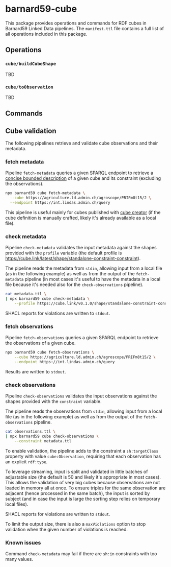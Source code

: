 # barnard59-cube

This package provides operations and commands for RDF cubes in Barnard59 Linked Data pipelines.
The `manifest.ttl` file contains a full list of all operations included in this package. 

## Operations

### `cube/buildCubeShape`

TBD

### `cube/toObservation`

TBD


## Commands

## Cube validation

The following pipelines retrieve and validate cube observations and their metadata.

### fetch metadata

Pipeline `fetch-metadata` queries a given SPARQL endpoint to retrieve 
a [concise bounded description](https://docs.stardog.com/query-stardog/#describe-queries) of a given cube and its constraint (excluding the observations).

```bash
npx barnard59 cube fetch-metadata \
  --cube https://agriculture.ld.admin.ch/agroscope/PRIFm8t15/2 \
  --endpoint https://int.lindas.admin.ch/query
```


This pipeline is useful mainly for cubes published with [cube creator](https://github.com/zazuko/cube-creator) (if the cube definition is manually crafted, likely it's already available as a local file).


### check metadata

Pipeline `check-metadata` validates the input metadata against the shapes provided with the `profile` variable (the default profile is https://cube.link/latest/shape/standalone-constraint-constraint).

The pipeline reads the metadata from `stdin`, allowing input from a local file (as in the following example) as well as from the output of the `fetch-metadata` pipeline (in most cases it's useful to have the metadata in a local file because it's needed also for the `check-observations` pipeline).

```bash
cat metadata.ttl \
| npx barnard59 cube check-metadata \
    --profile https://cube.link/v0.1.0/shape/standalone-constraint-constraint
```
SHACL reports for violations are written to `stdout`.


### fetch observations

Pipeline `fetch-observations` queries a given SPARQL endpoint to retrieve the observations of a given cube.

```bash
npx barnard59 cube fetch-observations \
    --cube https://agriculture.ld.admin.ch/agroscope/PRIFm8t15/2 \
    --endpoint https://int.lindas.admin.ch/query
```
Results are written to `stdout`.

### check observations

Pipeline `check-observations` validates the input observations against the shapes provided with the `constraint` variable.

The pipeline reads the observations from `stdin`, allowing input from a local file (as in the following example) as well as from the output of the `fetch-observations` pipeline.

```bash
cat observations.ttl \
| npx barnard59 cube check-observations \
    --constraint metadata.ttl
```

To enable validation, the pipeline adds to the constraint a `sh:targetClass` property with value `cube:Observation`, requiring that each observation has an explicit `rdf:type`.

To leverage streaming, input is split and validated in little batches of adjustable size (the default is 50 and likely it's appropriate in most cases). This allows the validation of very big cubes because observations are not loaded in memory all at once. To ensure triples for the same observation are adjacent (hence processed in the same batch), the input is sorted by subject (and in case the input is large the sorting step relies on temporary local files).

SHACL reports for violations are written to `stdout`.

To limit the output size, there is also a `maxViolations` option to stop validation when the given number of violations is reached.

### Known issues

Command `check-metadata` may fail if there are `sh:in` constraints with too many values.
